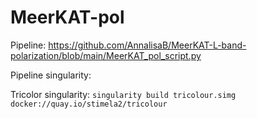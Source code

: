 # MeerKAT-pol

Pipeline:
https://github.com/AnnalisaB/MeerKAT-L-band-polarization/blob/main/MeerKAT_pol_script.py

Pipeline singularity: 

Tricolor singularity: `singularity build tricolour.simg docker://quay.io/stimela2/tricolour`
